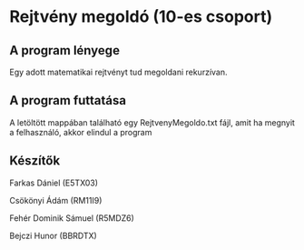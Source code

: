# Rejtvény megoldó (10-es csoport)
## A program lényege
Egy adott matematikai rejtvényt tud megoldani rekurzívan.

## A program futtatása
A letöltött mappában található egy RejtvenyMegoldo.txt fájl, amit ha megnyit a felhasználó, akkor elindul a program

## Készítők
Farkas Dániel (E5TX03)

Csökönyi Ádám (RM11I9)

Fehér Dominik Sámuel (R5MDZ6)

Bejczi Hunor (BBRDTX)
